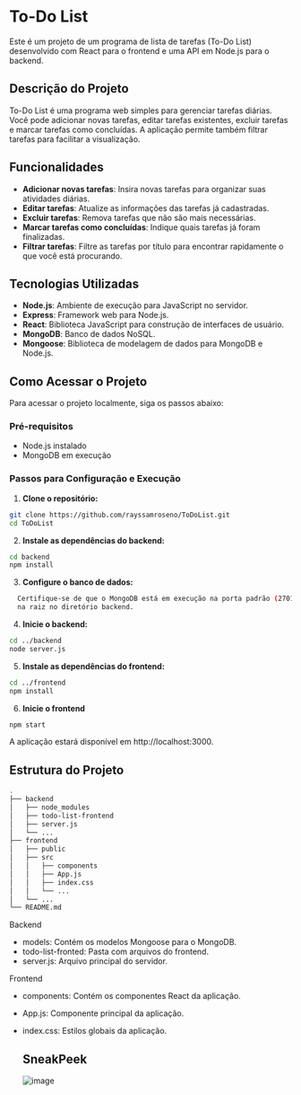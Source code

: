 # To-Do List

Este é um projeto de um programa de lista de tarefas (To-Do List) desenvolvido com React para o frontend e uma API em Node.js para o backend.

## Descrição do Projeto

To-Do List é uma programa web simples para gerenciar tarefas diárias. Você pode adicionar novas tarefas, editar tarefas existentes, excluir tarefas e marcar tarefas como concluídas. A aplicação permite também filtrar tarefas para facilitar a visualização.

## Funcionalidades

- **Adicionar novas tarefas**: Insira novas tarefas para organizar suas atividades diárias.
- **Editar tarefas**: Atualize as informações das tarefas já cadastradas.
- **Excluir tarefas**: Remova tarefas que não são mais necessárias.
- **Marcar tarefas como concluídas**: Indique quais tarefas já foram finalizadas.
- **Filtrar tarefas**: Filtre as tarefas por título para encontrar rapidamente o que você está procurando.

## Tecnologias Utilizadas

- **Node.js**: Ambiente de execução para JavaScript no servidor.
- **Express**: Framework web para Node.js.
- **React**: Biblioteca JavaScript para construção de interfaces de usuário.
- **MongoDB**: Banco de dados NoSQL.
- **Mongoose**: Biblioteca de modelagem de dados para MongoDB e Node.js.

## Como Acessar o Projeto

Para acessar o projeto localmente, siga os passos abaixo:

### Pré-requisitos

- Node.js instalado
- MongoDB em execução

### Passos para Configuração e Execução

1. **Clone o repositório:**

```bash
git clone https://github.com/rayssamroseno/ToDoList.git
cd ToDoList
```

2. **Instale as dependências do backend:**
   
```bash
cd backend
npm install
```

3. **Configure o banco de dados:**

```bash
  Certifique-se de que o MongoDB está em execução na porta padrão (27017) ou configure a URL MongoDB no arquivo .env
  na raiz no diretório backend.
```

4. **Inicie o backend:**

```bash
cd ../backend
node server.js
```

5. **Instale as dependências do frontend:**

```bash
cd ../frontend
npm install
```

6. **Inicie o frontend**

```bash
npm start
```
A aplicação estará disponível em http://localhost:3000.

## Estrutura do Projeto

```bash
.
├── backend
│   ├── node_modules
│   ├── todo-list-frontend
│   ├── server.js
│   └── ...
├── frontend
│   ├── public
│   ├── src
│   │   ├── components
│   │   ├── App.js
│   │   ├── index.css
│   │   └── ...
│   └── ...
└── README.md

```
Backend

- models: Contém os modelos Mongoose para o MongoDB.
- todo-list-fronted: Pasta com arquivos do frontend.
- server.js: Arquivo principal do servidor.

Frontend

- components: Contém os componentes React da aplicação.
- App.js: Componente principal da aplicação.
- index.css: Estilos globais da aplicação.

  ## SneakPeek

  ![image](https://github.com/rayssamroseno/ToDoList/assets/171452897/a83885da-849c-4f5f-9de7-640fe939f8ba)

